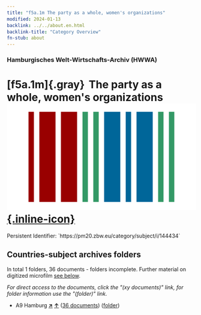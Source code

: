 ```yaml
---
title: "f5a.1m The party as a whole, women's organizations"
modified: 2024-01-13
backlink: ../../about.en.html
backlink-title: "Category Overview"
fn-stub: about
---
```


### Hamburgisches Welt-Wirtschafts-Archiv (HWWA)

# [f5a.1m]{.gray}&#8201; The party as a whole, women's organizations &#160; [![Wikidata](/images/Wikidata-logo.svg "Wikidata"){.inline-icon}](http://www.wikidata.org/entity/Q104699667)

<div class="hint">Persistent Identifier: `https://pm20.zbw.eu/category/subject/i/144434`</div>







## Countries-subject archives folders







In total 1 folders, 36 documents - folders incomplete. Further material on digitized microfilm [see below](#filmsections).

_For direct access to the documents, click the "(xy documents)" link, for folder information use the "(folder)" link._


- A9 Hamburg [**&nearr;**](../../../geo/i/140905/about.en.html "Hamburg (all folders)") [**&uarr;**](../../../geo/about.en.html#A9 "Country category system") (<a href="https://pm20.zbw.eu/iiifview/folder/sh/140905,144434" title="about: Hamburg : The party as a whole, women's organizations" target="_blank">36 documents</a>) ([folder](../../../../folder/sh/1409xx/140905/1444xx/144434/about.en.html))



<a id="filmsections" />













